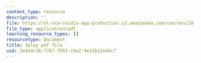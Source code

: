 ```yaml
---
content_type: resource
description: ''
file: https://ol-ocw-studio-app-production.s3.amazonaws.com/courses/18-01sc-single-variable-calculus-fall-2010/2e434c3677677b51cba29e31b12e44c7_v90JNWCTupk.pdf
file_type: application/pdf
learning_resource_types: []
resourcetype: Document
title: 3play pdf file
uid: 2e434c36-7767-7b51-cba2-9e31b12e44c7
---
```

